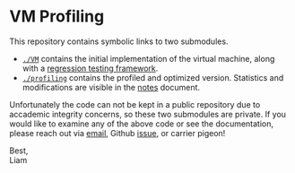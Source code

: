 # VM Profiling

This repository contains symbolic links to two submodules.

- [`./VM`](./VM/um-code) contains the initial implementation of the virtual machine, along with a [regression testing framework](./VM/um-code/testing).
- [`./profiling`](./profiling/submission/) contains the profiled and optimized version. Statistics and modifications are visible in the [notes](./profiling/submission/labnotes.pdf) document.

Unfortunately the code can not be kept in a public repository due to accademic integrity concerns, so these two submodules are private. If you would like to examine any of the above code or see the documentation, please reach out via [email](mailto:strandliam@gmail.com), Github [issue](https://github.com/liam-strand/comp-40-VM-Profiling/issues/new/choose), or carrier pigeon!

Best,\
Liam
